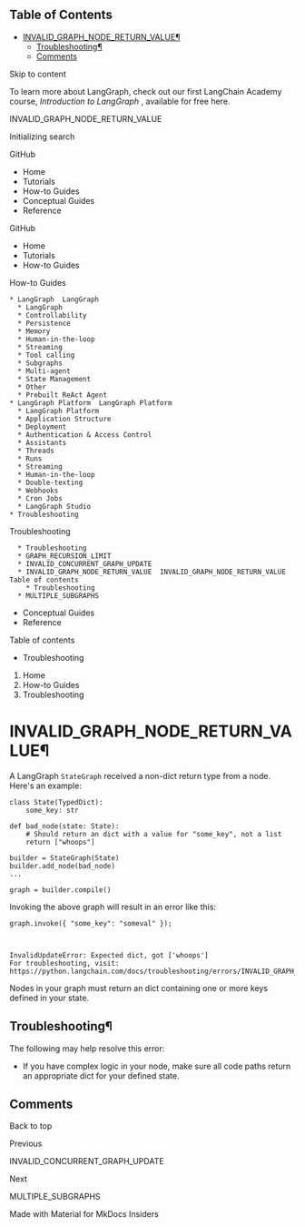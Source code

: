## Table of Contents

- [INVALID_GRAPH_NODE_RETURN_VALUE¶](#invalid_graph_node_return_value)
  - [Troubleshooting¶](#troubleshooting)
  - [Comments](#comments)

Skip to content

To learn more about LangGraph, check out our first LangChain Academy course,
_Introduction to LangGraph_ , available for free here.

INVALID_GRAPH_NODE_RETURN_VALUE

Initializing search

GitHub

  * Home 
  * Tutorials 
  * How-to Guides 
  * Conceptual Guides 
  * Reference 

GitHub

  * Home 
  * Tutorials 
  * How-to Guides 

How-to Guides

    * LangGraph  LangGraph 
      * LangGraph 
      * Controllability 
      * Persistence 
      * Memory 
      * Human-in-the-loop 
      * Streaming 
      * Tool calling 
      * Subgraphs 
      * Multi-agent 
      * State Management 
      * Other 
      * Prebuilt ReAct Agent 
    * LangGraph Platform  LangGraph Platform 
      * LangGraph Platform 
      * Application Structure 
      * Deployment 
      * Authentication & Access Control 
      * Assistants 
      * Threads 
      * Runs 
      * Streaming 
      * Human-in-the-loop 
      * Double-texting 
      * Webhooks 
      * Cron Jobs 
      * LangGraph Studio 
    * Troubleshooting 

Troubleshooting

      * Troubleshooting 
      * GRAPH_RECURSION_LIMIT 
      * INVALID_CONCURRENT_GRAPH_UPDATE 
      * INVALID_GRAPH_NODE_RETURN_VALUE  INVALID_GRAPH_NODE_RETURN_VALUE  Table of contents 
        * Troubleshooting 
      * MULTIPLE_SUBGRAPHS 
  * Conceptual Guides 
  * Reference 

Table of contents

  * Troubleshooting 

  1. Home 
  2. How-to Guides 
  3. Troubleshooting 

# INVALID_GRAPH_NODE_RETURN_VALUE¶

A LangGraph `StateGraph` received a non-dict return type from a node. Here's
an example:

    
    
    class State(TypedDict):
        some_key: str
    
    def bad_node(state: State):
        # Should return an dict with a value for "some_key", not a list
        return ["whoops"]
    
    builder = StateGraph(State)
    builder.add_node(bad_node)
    ...
    
    graph = builder.compile()
    

Invoking the above graph will result in an error like this:

    
    
    graph.invoke({ "some_key": "someval" });
    
    
    
    InvalidUpdateError: Expected dict, got ['whoops']
    For troubleshooting, visit: https://python.langchain.com/docs/troubleshooting/errors/INVALID_GRAPH_NODE_RETURN_VALUE
    

Nodes in your graph must return an dict containing one or more keys defined in
your state.

## Troubleshooting¶

The following may help resolve this error:

  * If you have complex logic in your node, make sure all code paths return an appropriate dict for your defined state.

## Comments

Back to top

Previous

INVALID_CONCURRENT_GRAPH_UPDATE

Next

MULTIPLE_SUBGRAPHS

Made with  Material for MkDocs Insiders